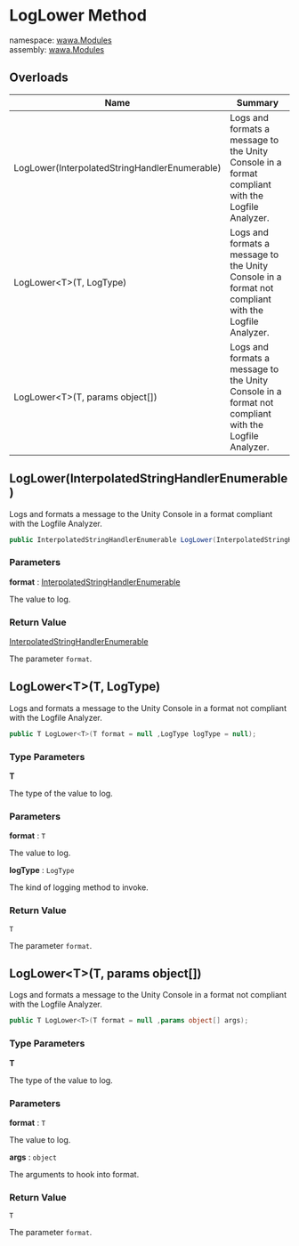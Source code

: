 # LogLower Method

namespace: [wawa\.Modules](../../wawa.Modules.md)<br />
assembly: [wawa\.Modules](../../../wawa.Modules.md)



## Overloads

| Name | Summary |
|------|---------|
| LogLower\(InterpolatedStringHandlerEnumerable\) | Logs and formats a message to the Unity Console in a format compliant with the Logfile Analyzer\. |
| LogLower\<T\>\(T, LogType\) | Logs and formats a message to the Unity Console in a format not compliant with the Logfile Analyzer\. |
| LogLower\<T\>\(T, params object\[\]\) | Logs and formats a message to the Unity Console in a format not compliant with the Logfile Analyzer\. |

## LogLower\(InterpolatedStringHandlerEnumerable\)

Logs and formats a message to the Unity Console in a format compliant with the Logfile Analyzer\.

```csharp
public InterpolatedStringHandlerEnumerable LogLower(InterpolatedStringHandlerEnumerable format);
```

### Parameters

__format__ : [InterpolatedStringHandlerEnumerable](../../../wawa.Modules/wawa.Modules/InterpolatedStringHandlerEnumerable.md)

The value to log\.

### Return Value

[InterpolatedStringHandlerEnumerable](../../../wawa.Modules/wawa.Modules/InterpolatedStringHandlerEnumerable.md)

The parameter `format`\.

## LogLower\<T\>\(T, LogType\)

Logs and formats a message to the Unity Console in a format not compliant with the Logfile Analyzer\.

```csharp
public T LogLower<T>(T format = null ,LogType logType = null);
```

### Type Parameters

__T__

The type of the value to log\.

### Parameters

__format__ : `T`

The value to log\.

__logType__ : `LogType`

The kind of logging method to invoke\.

### Return Value

`T`

The parameter `format`\.

## LogLower\<T\>\(T, params object\[\]\)

Logs and formats a message to the Unity Console in a format not compliant with the Logfile Analyzer\.

```csharp
public T LogLower<T>(T format = null ,params object[] args);
```

### Type Parameters

__T__

The type of the value to log\.

### Parameters

__format__ : `T`

The value to log\.

__args__ : `object`

The arguments to hook into format\.

### Return Value

`T`

The parameter `format`\.

